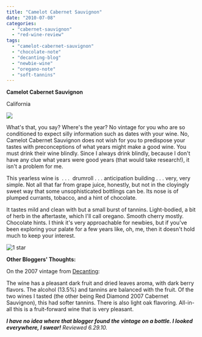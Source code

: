 ```yaml
---
title: "Camelot Cabernet Sauvignon"
date: "2010-07-08"
categories:
  - "cabernet-sauvignon"
  - "red-wine-review"
tags:
  - "camelot-cabernet-sauvignon"
  - "chocolate-note"
  - "decanting-blog"
  - "newbie-wine"
  - "oregano-note"
  - "soft-tannins"
---
```


**Camelot Cabernet Sauvignon**

California

![](http://www.rebeccagomezfarrell.com/gourmez/photos/camelotcabsav.jpg)

What's that, you say? Where's the year? No vintage for you who are so conditioned to expect silly information such as dates with your wine. No, Camelot Cabernet Sauvignon does not wish for you to predispose your tastes with preconceptions of what years might make a good wine. You must drink their wine blindly. Since I always drink blindly, because I don't have any clue what years were good years (that would take research!), it isn't a problem for me.

This yearless wine is  . . .  drumroll . . . anticipation building . . . very, very simple. Not all that far from grape juice, honestly, but not in the cloyingly sweet way that some unsophisticated bottlings can be. Its nose is of plumped currants, tobacco, and a hint of chocolate.

It tastes mild and clean with but a small burst of tannins. Light-bodied, a bit of herb in the aftertaste, which I'll call oregano. Smooth cherry mostly. Chocolate hints. I think it's very approachable for newbies, but if you've been exploring your palate for a few years like, oh, me, then it doesn't hold much to keep your interest.




<div class="caption">

![1 star](http://s3.amazonaws.com/thegourmez-wpmedia/2009/04/rating_olive1.gif "rating_olive1")</div>
  **Other Bloggers' Thoughts:**

On the 2007 vintage from [Decanting](http://www.wine-road.com/blog/?p=371):

The wine has a pleasant dark fruit and dried leaves aroma, with dark berry flavors. The alcohol (13.5%) and tannins are balanced with the fruit. Of the two wines I tasted (the other being Red Diamond 2007 Cabernet Sauvignon), this had softer tannins. There is also light oak flavoring. All-in-all this is a fruit-forward wine that is very pleasant.

**_I have no idea where that blogger found the vintage on a bottle. I looked everywhere, I swear!_** _Reviewed 6.29.10._
